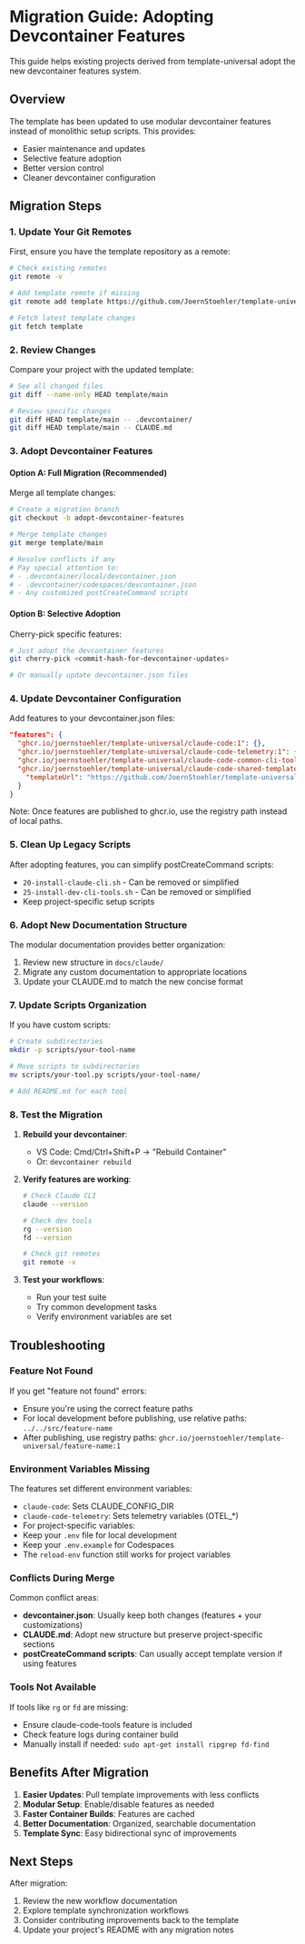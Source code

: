 # Migration Guide: Adopting Devcontainer Features

This guide helps existing projects derived from template-universal adopt the new devcontainer features system.

## Overview

The template has been updated to use modular devcontainer features instead of monolithic setup scripts. This provides:
- Easier maintenance and updates
- Selective feature adoption
- Better version control
- Cleaner devcontainer configuration

## Migration Steps

### 1. Update Your Git Remotes

First, ensure you have the template repository as a remote:

```bash
# Check existing remotes
git remote -v

# Add template remote if missing
git remote add template https://github.com/JoernStoehler/template-universal.git

# Fetch latest template changes
git fetch template
```

### 2. Review Changes

Compare your project with the updated template:

```bash
# See all changed files
git diff --name-only HEAD template/main

# Review specific changes
git diff HEAD template/main -- .devcontainer/
git diff HEAD template/main -- CLAUDE.md
```

### 3. Adopt Devcontainer Features

#### Option A: Full Migration (Recommended)

Merge all template changes:

```bash
# Create a migration branch
git checkout -b adopt-devcontainer-features

# Merge template changes
git merge template/main

# Resolve conflicts if any
# Pay special attention to:
# - .devcontainer/local/devcontainer.json
# - .devcontainer/codespaces/devcontainer.json
# - Any customized postCreateCommand scripts
```

#### Option B: Selective Adoption

Cherry-pick specific features:

```bash
# Just adopt the devcontainer features
git cherry-pick <commit-hash-for-devcontainer-updates>

# Or manually update devcontainer.json files
```

### 4. Update Devcontainer Configuration

Add features to your devcontainer.json files:

```json
"features": {
  "ghcr.io/joernstoehler/template-universal/claude-code:1": {},
  "ghcr.io/joernstoehler/template-universal/claude-code-telemetry:1": {},
  "ghcr.io/joernstoehler/template-universal/claude-code-common-cli-tools:1": {},
  "ghcr.io/joernstoehler/template-universal/claude-code-shared-templates-git-remote:1": {
    "templateUrl": "https://github.com/JoernStoehler/template-universal.git"
  }
}
```

Note: Once features are published to ghcr.io, use the registry path instead of local paths.

### 5. Clean Up Legacy Scripts

After adopting features, you can simplify postCreateCommand scripts:

- `20-install-claude-cli.sh` - Can be removed or simplified
- `25-install-dev-cli-tools.sh` - Can be removed or simplified
- Keep project-specific setup scripts

### 6. Adopt New Documentation Structure

The modular documentation provides better organization:

1. Review new structure in `docs/claude/`
2. Migrate any custom documentation to appropriate locations
3. Update your CLAUDE.md to match the new concise format

### 7. Update Scripts Organization

If you have custom scripts:

```bash
# Create subdirectories
mkdir -p scripts/your-tool-name

# Move scripts to subdirectories
mv scripts/your-tool.py scripts/your-tool-name/

# Add README.md for each tool
```

### 8. Test the Migration

1. **Rebuild your devcontainer**:
   - VS Code: Cmd/Ctrl+Shift+P → "Rebuild Container"
   - Or: `devcontainer rebuild`

2. **Verify features are working**:
   ```bash
   # Check Claude CLI
   claude --version
   
   # Check dev tools
   rg --version
   fd --version
   
   # Check git remotes
   git remote -v
   ```

3. **Test your workflows**:
   - Run your test suite
   - Try common development tasks
   - Verify environment variables are set

## Troubleshooting

### Feature Not Found

If you get "feature not found" errors:
- Ensure you're using the correct feature paths
- For local development before publishing, use relative paths: `../../src/feature-name`
- After publishing, use registry paths: `ghcr.io/joernstoehler/template-universal/feature-name:1`

### Environment Variables Missing

The features set different environment variables:
- `claude-code`: Sets CLAUDE_CONFIG_DIR
- `claude-code-telemetry`: Sets telemetry variables (OTEL_*)
- For project-specific variables:
- Keep your `.env` file for local development
- Keep your `.env.example` for Codespaces
- The `reload-env` function still works for project variables

### Conflicts During Merge

Common conflict areas:
- **devcontainer.json**: Usually keep both changes (features + your customizations)
- **CLAUDE.md**: Adopt new structure but preserve project-specific sections
- **postCreateCommand scripts**: Can usually accept template version if using features

### Tools Not Available

If tools like `rg` or `fd` are missing:
- Ensure claude-code-tools feature is included
- Check feature logs during container build
- Manually install if needed: `sudo apt-get install ripgrep fd-find`

## Benefits After Migration

1. **Easier Updates**: Pull template improvements with less conflicts
2. **Modular Setup**: Enable/disable features as needed
3. **Faster Container Builds**: Features are cached
4. **Better Documentation**: Organized, searchable documentation
5. **Template Sync**: Easy bidirectional sync of improvements

## Next Steps

After migration:
1. Review the new workflow documentation
2. Explore template synchronization workflows
3. Consider contributing improvements back to the template
4. Update your project's README with any migration notes